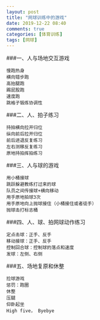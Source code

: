 ```yaml
---
layout: post
title: "网球训练中的游戏"
date: 2019-12-22 08:40
comments: true
categories: [体育训练]
tags: [网球]
---
```


###一、人与场地交互游戏

    慢跑热身
    横向错步跑
    高抬腿跑
    踢屁股跑
    速度跑
    跳格子锻炼协调性

###二、人、拍子练习

    持拍横向拉开归位
    纵向前后拉开归位
    前后进退反复练习
    左右测移反复练习
    原地持拍挥拍练习

###三、人与球的游戏

    用小桶接球
    跳跃躲避教练打过来的球
    队员之间传接球+横向移动
    用手原地拍球3次
    用手原地向上抛球接住（小桶接住或者徒手）
    抛球击打标志桶

###四、人、球、拍网球动作练习

    定点击球：正手、反手
    移动接球：正手、反手
    控制回合球：控制球的落点和速度
    发球：左侧、右侧

###五、场地复原和休整

    捡球游戏
    惩罚：跑圈
    休整
    压腿
    仰卧起坐
    High five， Byebye
